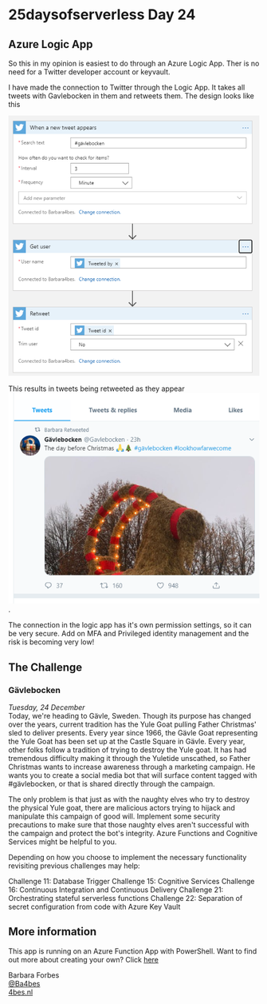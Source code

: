 # 25daysofserverless Day 24

## Azure Logic App

So this in my opinion is easiest to do through an Azure Logic App.
Ther is no need for a Twitter developer account or keyvault.

I have made the connection to Twitter through the Logic App. It takes all tweets with Gavlebocken in them and retweets them.
The design looks like this

![logicapp](./logicappoverview.png)

This results in tweets being retweeted as they appear
![tweet](./RetweetedTweet.PNG).

The connection in the logic app has it's own permission settings, so it can be very secure. Add on MFA and Privileged identity management and the risk is becoming very low!

## The Challenge

### Gävlebocken

*Tuesday, 24 December*  
Today, we're heading to Gävle, Sweden. Though its purpose has changed over the years, current tradition has the Yule Goat pulling Father Christmas' sled to deliver presents. Every year since 1966, the Gävle Goat representing the Yule Goat has been set up at the Castle Square in Gävle. Every year, other folks follow a tradition of trying to destroy the Yule goat. It has had tremendous difficulty making it through the Yuletide unscathed, so Father Christmas wants to increase awareness through a marketing campaign. He wants you to create a social media bot that will surface content tagged with #gävlebocken, or that is shared directly through the campaign.

The only problem is that just as with the naughty elves who try to destroy the physical Yule goat, there are malicious actors trying to hijack and manipulate this campaign of good will. Implement some security precautions to make sure that those naughty elves aren't successful with the campaign and protect the bot's integrity. Azure Functions and Cognitive Services might be helpful to you.

Depending on how you choose to implement the necessary functionality revisiting previous challenges may help:

Challenge 11: Database Trigger
Challenge 15: Cognitive Services
Challenge 16: Continuous Integration and Continuous Delivery
Challenge 21: Orchestrating stateful serverless functions
Challenge 22: Separation of secret configuration from code with Azure Key Vault

## More information

 This app is running on an Azure Function App with PowerShell. Want to find out more about creating your own? Click [here]('https://4bes.nl/MSIgnite')

Barbara Forbes  
[@Ba4bes](https://www.twitter.com/ba4bes)  
[4bes.nl](https://4bes.nl)
